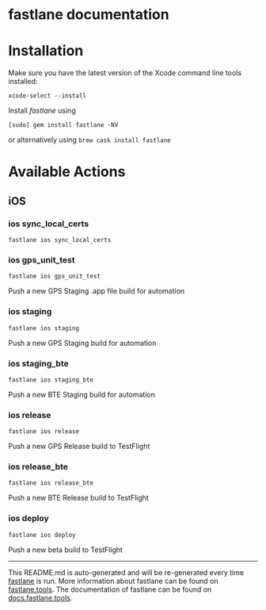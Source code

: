 fastlane documentation
================
# Installation

Make sure you have the latest version of the Xcode command line tools installed:

```
xcode-select --install
```

Install _fastlane_ using
```
[sudo] gem install fastlane -NV
```
or alternatively using `brew cask install fastlane`

# Available Actions
## iOS
### ios sync_local_certs
```
fastlane ios sync_local_certs
```

### ios gps_unit_test
```
fastlane ios gps_unit_test
```
Push a new GPS Staging .app file build for automation
### ios staging
```
fastlane ios staging
```
Push a new GPS Staging build for automation
### ios staging_bte
```
fastlane ios staging_bte
```
Push a new BTE Staging build for automation
### ios release
```
fastlane ios release
```
Push a new GPS Release build to TestFlight
### ios release_bte
```
fastlane ios release_bte
```
Push a new BTE Release build to TestFlight
### ios deploy
```
fastlane ios deploy
```
Push a new beta build to TestFlight

----

This README.md is auto-generated and will be re-generated every time [fastlane](https://fastlane.tools) is run.
More information about fastlane can be found on [fastlane.tools](https://fastlane.tools).
The documentation of fastlane can be found on [docs.fastlane.tools](https://docs.fastlane.tools).
